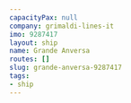 ```yaml
---
capacityPax: null
company: grimaldi-lines-it
imo: 9287417
layout: ship
name: Grande Anversa
routes: []
slug: grande-anversa-9287417
tags:
- ship
---
```

